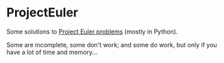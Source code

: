 ProjectEuler
============
Some solutions to [Project Euler problems](http://projecteuler.net/problems) (mostly in Python).

Some are incomplete, some don't work; and some do work, but only if you have a lot of time and memory...